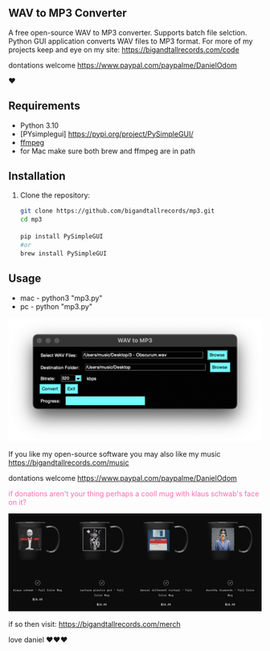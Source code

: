 ## WAV to MP3 Converter

A free open-source WAV to MP3 converter. Supports batch file selction.
Python GUI application converts WAV files to MP3 format.
For more of my projects keep and eye on my site: 
https://bigandtallrecords.com/code

dontations welcome
 https://www.paypal.com/paypalme/DanielOdom

❤️

## Requirements

- Python 3.10
- [PYsimplegui] https://pypi.org/project/PySimpleGUI/
- [ffmpeg](https://ffmpeg.org/)
- for Mac make sure both brew and ffmpeg are in path

## Installation

1. Clone the repository:
   ```bash
   git clone https://github.com/bigandtallrecords/mp3.git
   cd mp3

   pip install PySimpleGUI 
   #or
   brew install PySimpleGUI
   ```

 ## Usage
 - mac - python3 "mp3.py"
 - pc - python "mp3.py"

 ![Alt text](images/mp3-ii.png)

 If you like my open-source software you may also like my music
 https://bigandtallrecords.com/music

 dontations welcome
 https://www.paypal.com/paypalme/DanielOdom

<span style="color: #ff69b4;">if donations aren't your thing perhaps a cooll mug with klaus schwab's face on it?</span>

 ![Alt text](images/merch-1.png)

if so then visit: https://bigandtallrecords.com/merch

love
daniel 
❤️❤️❤️